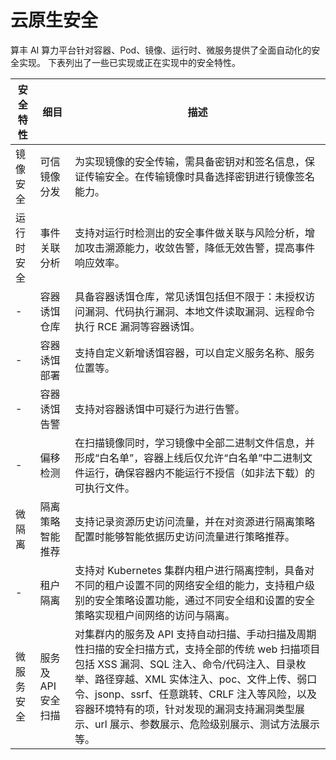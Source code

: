# 云原生安全

算丰 AI 算力平台针对容器、Pod、镜像、运行时、微服务提供了全面自动化的安全实现。
下表列出了一些已实现或正在实现中的安全特性。

| 安全特性 | 细目 | 描述 |
| ------------ | ------------------------------------------------------------ | ------------------------------------------------------------ |
| 镜像安全 | 可信镜像分发 | 为实现镜像的安全传输，需具备密钥对和签名信息，保证传输安全。在传输镜像时具备选择密钥进行镜像签名能力。 |
| 运行时安全 | 事件关联分析 | 支持对运行时检测出的安全事件做关联与风险分析，增加攻击溯源能力，收敛告警，降低无效告警，提高事件响应效率。 |
| - | 容器诱饵仓库 | 具备容器诱饵仓库，常见诱饵包括但不限于：未授权访问漏洞、代码执行漏洞、本地文件读取漏洞、远程命令执行 RCE 漏洞等容器诱饵。 |
| - | 容器诱饵部署 | 支持自定义新增诱饵容器，可以自定义服务名称、服务位置等。 |
| - | 容器诱饵告警 | 支持对容器诱饵中可疑行为进行告警。 |
| - | 偏移检测 | 在扫描镜像同时，学习镜像中全部二进制文件信息，并形成“白名单”，容器上线后仅允许“白名单”中二进制文件运行，确保容器内不能运行不授信（如非法下载）的可执行文件。 |
| 微隔离 | 隔离策略智能推荐 | 支持记录资源历史访问流量，并在对资源进行隔离策略配置时能够智能依据历史访问流量进行策略推荐。 |
| - | 租户隔离 | 支持对 Kubernetes 集群内租户进行隔离控制，具备对不同的租户设置不同的网络安全组的能力，支持租户级别的安全策略设置功能，通过不同安全组和设置的安全策略实现租户间网络的访问与隔离。 |
| 微服务安全 | 服务及 API 安全扫描 | 对集群内的服务及 API 支持自动扫描、手动扫描及周期性扫描的安全扫描方式，支持全部的传统 web 扫描项目包括 XSS 漏洞、SQL 注入、命令/代码注入、目录枚举、路径穿越、XML 实体注入、poc、文件上传、弱口令、jsonp、ssrf、任意跳转、CRLF 注入等风险，以及容器环境特有的项，针对发现的漏洞支持漏洞类型展示、url 展示、参数展示、危险级别展示、测试方法展示等。 |
